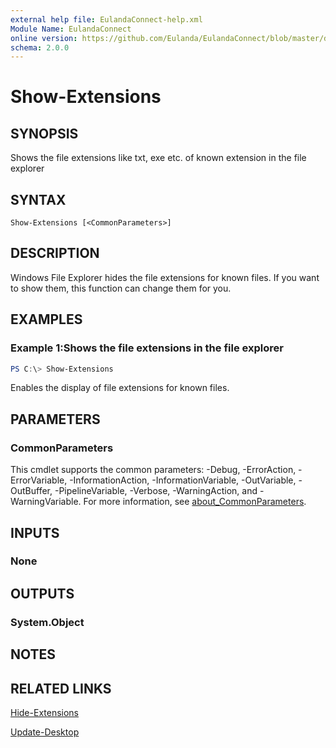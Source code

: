 ```yaml
---
external help file: EulandaConnect-help.xml
Module Name: EulandaConnect
online version: https://github.com/Eulanda/EulandaConnect/blob/master/docs/Show-Extensiom.md
schema: 2.0.0
---
```


# Show-Extensions

## SYNOPSIS
Shows the file extensions like txt, exe etc. of known extension in the file explorer

## SYNTAX

```
Show-Extensions [<CommonParameters>]
```

## DESCRIPTION
Windows File Explorer hides the file extensions for known files. If you want to show them, this function can change them for you.

## EXAMPLES

### Example 1:Shows the file extensions in the file explorer
```powershell
PS C:\> Show-Extensions
```

Enables the display of file extensions for known files.

## PARAMETERS

### CommonParameters
This cmdlet supports the common parameters: -Debug, -ErrorAction, -ErrorVariable, -InformationAction, -InformationVariable, -OutVariable, -OutBuffer, -PipelineVariable, -Verbose, -WarningAction, and -WarningVariable. For more information, see [about_CommonParameters](http://go.microsoft.com/fwlink/?LinkID=113216).

## INPUTS

### None

## OUTPUTS

### System.Object
## NOTES

## RELATED LINKS

[Hide-Extensions](./Hide-Extensions.md)

[Update-Desktop](./Update-Desktop.md)

